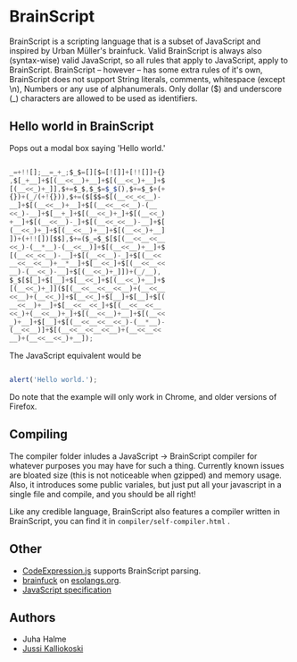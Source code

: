 BrainScript
===========

BrainScript is a scripting language that is a subset of JavaScript and inspired by Urban Müller's brainfuck.
Valid BrainScript is always also (syntax-wise) valid JavaScript, so all rules that apply to JavaScript, apply to BrainScript.
BrainScript – however – has some extra rules of it's own, BrainScript does not support String literals, comments, whitespace (except \n), Numbers or any use of alphanumerals.
Only dollar ($) and underscore (_) characters are allowed to be used as identifiers.

Hello world in BrainScript
--------------------------

Pops out a modal box saying 'Hello world.'

```javascript

_=+!![];__=_+_;$_$=[][$=[![]]+[!![]]+{}
,$[_+__]+$[(__<<__)+__]+$[(__<<_)+__]+$
[(__<<_)+_]],$+=$_$,$_$=$_$(),$+=$_$+(+
{})+(_/(+!{})),$+=($[$$=$[(__<<_<<__)-
__]+$[(__<<__)+__]+$[(__<<__<<__)-(__
<<_)-__]+$[__+_]+$[(__<<_)+_]+$[(__<<_)
+__]+$[(__<<__)-_]+$[(__<<_<<__)-__]+$[
(__<<_)+_]+$[(__<<__)+__]+$[(__<<_)+__]
])+(+!![])[$$],$+=($_=$_$[$[(__<<__<<__
<<_)-(__*__)-(__<<__)]+$[(__<<__)+__]+$
[(__<<_<<__)-__]+$[(__<<__)-_]+$[(__<<
__<<__<<__)+__*__]+$[__<<_]+$[(__<<__<<
__)-(__<<_)-__]+$[(__<<_)+_]])+(_/__),
$_$[$[_]+$[__]+$[__<<_]+$[(__<<_)+__]+$
[(__<<_)+_]]($[(__<<__<<__<<__)+(__<<__
<<__)+(__<<_)]+$[__<<_]+$[__]+$[__]+$[(
__<<__)+__]+$[__<<__<<_]+$[(__<<__<<__
<<_)+(__<<__)+_]+$[(__<<__)+__]+$[(__<<
_)+__]+$[__]+$[(__<<__<<__<<_)-(__*__)-
(__<<__)]+$[(__<<__<<__<<__)+(__<<__<<
__)+(__<<__<<_)+__]);

```

The JavaScript equivalent would be

```javascript

alert('Hello world.');

```
Do note that the example will only work in Chrome, and older versions of Firefox.

Compiling
---------

The compiler folder inludes a JavaScript -> BrainScript compiler for whatever purposes you may have for such a thing. Currently known issues are bloated size (this is not noticeable when gzipped) and memory usage. Also, it introduces some public variales, but just put all your javascript in a single file and compile, and you should be all right!

Like any credible language, BrainScript also features a compiler written in BrainScript, you can find it in ``` compiler/self-compiler.html ``` .

Other
-----

 * [CodeExpression.js](https://github.com/jussi-kalliokoski/CodeExpression.js) supports BrainScript parsing.
 * [brainfuck](http://www.esolangs.org/wiki/Brainfuck) on [esolangs.org](http://www.esolangs.org).
 * [JavaScript specification](http://www.ecma-international.org/publications/standards/Ecma-262.htm)

Authors
-------
 * Juha Halme
 * [Jussi Kalliokoski](https://github.com/jussi-kalliokoski/)
